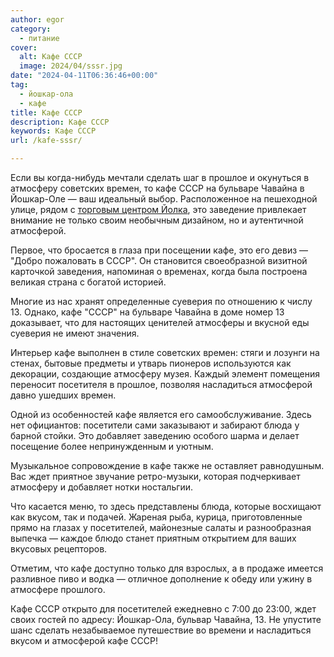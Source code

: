 ```yaml
---
author: egor
category:
  - питание
cover:
  alt: Кафе СССР
  image: 2024/04/sssr.jpg
date: "2024-04-11T06:36:46+00:00"
tag:
  - йошкар-ола
  - кафе
title: Кафе СССР
description: Кафе СССР
keywords: Кафе СССР
url: /kafe-sssr/

---
```

Если вы когда-нибудь мечтали сделать шаг в прошлое и окунуться в атмосферу советских времен, то кафе СССР на бульваре Чавайна в Йошкар-Оле — ваш идеальный выбор. Расположенное на пешеходной улице, рядом с [торговым центром Йолка](/sombathej/), это заведение привлекает внимание не только своим необычным дизайном, но и аутентичной атмосферой.

Первое, что бросается в глаза при посещении кафе, это его девиз — "Добро пожаловать в СССР". Он становится своеобразной визитной карточкой заведения, напоминая о временах, когда была построена великая страна с богатой историей.

Многие из нас хранят определенные суеверия по отношению к числу 13\. Однако, кафе "СССР" на бульваре Чавайна в доме номер 13 доказывает, что для настоящих ценителей атмосферы и вкусной еды суеверия не имеют значения.

Интерьер кафе выполнен в стиле советских времен: стяги и лозунги на стенах, бытовые предметы и утварь пионеров используются как декорации, создающие атмосферу музея. Каждый элемент помещения переносит посетителя в прошлое, позволяя насладиться атмосферой давно ушедших времен.

Одной из особенностей кафе является его самообслуживание. Здесь нет официантов: посетители сами заказывают и забирают блюда у барной стойки. Это добавляет заведению особого шарма и делает посещение более непринужденным и уютным.

Музыкальное сопровождение в кафе также не оставляет равнодушным. Вас ждет приятное звучание ретро-музыки, которая подчеркивает атмосферу и добавляет нотки ностальгии.

Что касается меню, то здесь представлены блюда, которые восхищают как вкусом, так и подачей. Жареная рыба, курица, приготовленные прямо на глазах у посетителей, майонезные салаты и разнообразная выпечка — каждое блюдо станет приятным открытием для ваших вкусовых рецепторов.

Отметим, что кафе доступно только для взрослых, а в продаже имеется разливное пиво и водка — отличное дополнение к обеду или ужину в атмосфере прошлого.

Кафе СССР открыто для посетителей ежедневно с 7:00 до 23:00, ждет своих гостей по адресу: Йошкар-Ола, бульвар Чавайна, 13. Не упустите шанс сделать незабываемое путешествие во времени и насладиться вкусом и атмосферой кафе СССР!
